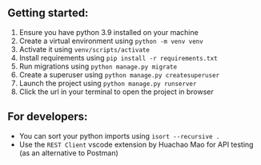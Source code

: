 ## Getting started:

1. Ensure you have python 3.9 installed on your machine
2. Create a virtual environment using `python -m venv venv`
3. Activate it using `venv/scripts/activate`
4. Install requirements using `pip install -r requirements.txt`
5. Run migrations using `python manage.py migrate`
6. Create a superuser using `python manage.py createsuperuser`
7. Launch the project using `python manage.py runserver`
8. Click the url in your terminal to open the project in browser

## For developers:

- You can sort your python imports using `isort --recursive .`
- Use the `REST Client` vscode extension by Huachao Mao for API testing (as an alternative to Postman)
